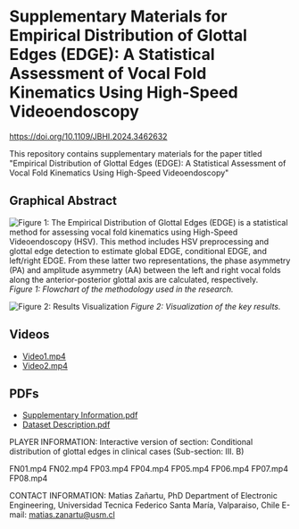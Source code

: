# Supplementary Materials for Empirical Distribution of Glottal Edges (EDGE): A Statistical Assessment of Vocal Fold Kinematics Using High-Speed Videoendoscopy

https://doi.org/10.1109/JBHI.2024.3462632

This repository contains supplementary materials for the paper titled "Empirical Distribution of Glottal Edges (EDGE): A Statistical Assessment of Vocal Fold Kinematics Using High-Speed Videoendoscopy"

## Graphical Abstract

![Figure 1: The Empirical Distribution of Glottal Edges (EDGE) is a statistical method for assessing vocal fold
kinematics using High-Speed Videoendoscopy (HSV). This method includes HSV preprocessing
and glottal edge detection to estimate global EDGE, conditional EDGE, and left/right EDGE. From
these latter two representations, the phase asymmetry (PA) and amplitude asymmetry (AA)
between the left and right vocal folds along the anterior-posterior glottal axis are calculated,
respectively.](Grafical_Abstract_EDGE.png)
*Figure 1: Flowchart of the methodology used in the research.*

![Figure 2: Results Visualization](images/results.png)
*Figure 2: Visualization of the key results.*

## Videos

- [Video1.mp4](link-to-video1)
- [Video2.mp4](link-to-video2)

## PDFs

- [Supplementary Information.pdf](link-to-pdf)
- [Dataset Description.pdf](link-to-pdf)



PLAYER INFORMATION: 
Interactive version of section:
Conditional distribution of glottal edges in clinical cases
(Sub-section: III. B)


FN01.mp4
FN02.mp4
FP03.mp4
FP04.mp4
FP05.mp4
FP06.mp4
FP07.mp4
FP08.mp4


CONTACT INFORMATION:
Matias Zañartu, PhD
Department of Electronic Engineering,
Universidad Tecnica Federico Santa María, 
Valparaiso, Chile
E-mail: matias.zanartu@usm.cl
